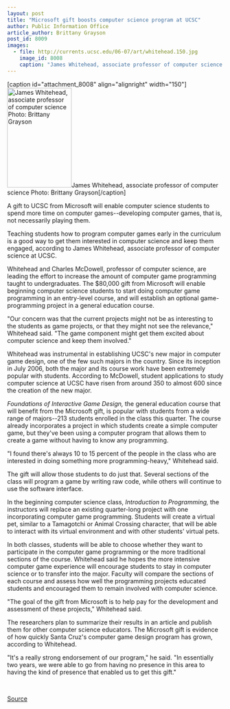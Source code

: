 ```yaml
---
layout: post
title: "Microsoft gift boosts computer science program at UCSC"
author: Public Information Office
article_author: Brittany Grayson
post_id: 8009
images:
  - file: http://currents.ucsc.edu/06-07/art/whitehead.150.jpg
    image_id: 8008
    caption: "James Whitehead, associate professor of computer science Photo: Brittany Grayson"
---
```


[caption id="attachment_8008" align="alignright" width="150"]<a href="http://dev-ucsc-news.pantheonsite.io/wp-content/uploads/2007/03/whitehead.150.jpg"><img class="size-full wp-image-8008" src="http://dev-ucsc-news.pantheonsite.io/wp-content/uploads/2007/03/whitehead.150.jpg" alt="James Whitehead, associate professor of computer science Photo: Brittany Grayson" width="150" height="232" /></a>James Whitehead, associate professor of computer science Photo: Brittany Grayson[/caption]
<a name="content" id="content"></a>
<p>
  A gift to UCSC from Microsoft will enable computer science students to spend more time on computer games--developing computer games, that is, not necessarily playing them.
</p>
<p>
  Teaching students how to program computer games early in the curriculum is a good way to get them interested in computer science and keep them engaged, according to James Whitehead, associate professor of computer science at UCSC.
</p>
<p>
  Whitehead and Charles McDowell, professor of computer science, are leading the effort to increase the amount of computer game programming taught to undergraduates. The $80,000 gift from Microsoft will enable beginning computer science students to start doing computer game programming in an entry-level course, and will establish an optional game-programming project in a general education course.
</p>
<p>
  "Our concern was that the current projects might not be as interesting to the students as game projects, or that they might not see the relevance," Whitehead said. "The game component might get them excited about computer science and keep them involved."
</p>
<p>
  Whitehead was instrumental in establishing UCSC's new major in computer game design, one of the few such majors in the country. Since its inception in July 2006, both the major and its course work have been extremely popular with students. According to McDowell, student applications to study computer science at UCSC have risen from around 350 to almost 600 since the creation of the new major.
</p>
<p>
  <i>Foundations of Interactive Game Design,</i> the general education course that will benefit from the Microsoft gift, is popular with students from a wide range of majors--213 students enrolled in the class this quarter. The course already incorporates a project in which students create a simple computer game, but they've been using a computer program that allows them to create a game without having to know any programming.
</p>
<p>
  "I found there's always 10 to 15 percent of the people in the class who are interested in doing something more programming-heavy," Whitehead said.
</p>
<p>
  The gift will allow those students to do just that. Several sections of the class will program a game by writing raw code, while others will continue to use the software interface.
</p>
<p>
  In the beginning computer science class, <i>Introduction to Programming,</i> the instructors will replace an existing quarter-long project with one incorporating computer game programming. Students will create a virtual pet, similar to a Tamagotchi or Animal Crossing character, that will be able to interact with its virtual environment and with other students' virtual pets.
</p>
<p>
  In both classes, students will be able to choose whether they want to participate in the computer game programming or the more traditional sections of the course. Whitehead said he hopes the more intensive computer game experience will encourage students to stay in computer science or to transfer into the major. Faculty will compare the sections of each course and assess how well the programming projects educated students and encouraged them to remain involved with computer science.
</p>
<p>
  "The goal of the gift from Microsoft is to help pay for the development and assessment of these projects," Whitehead said.
</p>
<p>
  The researchers plan to summarize their results in an article and publish them for other computer science educators. The Microsoft gift is evidence of how quickly Santa Cruz's computer game design program has grown, according to Whitehead.
</p>
<p>
  "It's a really strong endorsement of our program," he said. "In essentially two years, we were able to go from having no presence in this area to having the kind of presence that enabled us to get this gift."
</p>
<p>
  <br>
</p>
<p><a href="http://www1.ucsc.edu/currents/06-07/03-19/microsoft.asp" title="Permalink to microsoft">Source</a></p>
